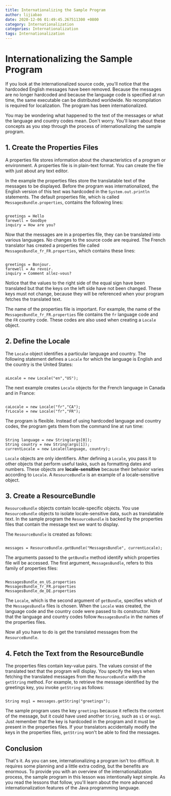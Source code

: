 ```yaml
---
title: Internationalizing the Sample Program
author: lijiabao
date: 2020-12-06 01:49:45.267511300 +0800
category: Internationalization
categories: Internationalization
tags: Internationalization
---
```


# Internationalizing the Sample Program

If you look at the internationalized source code, you'll notice that the hardcoded English messages have been removed. Because the messages are no longer hardcoded and because the language code is specified at run time, the same executable can be distributed worldwide. No recompilation is required for localization. The program has been internationalized.

You may be wondering what happened to the text of the messages or what the language and country codes mean. Don't worry. You'll learn about these concepts as you step through the process of internationalizing the sample program.

## 1. Create the Properties Files

A properties file stores information about the characteristics of a program or environment. A properties file is in plain-text format. You can create the file with just about any text editor.

In the example the properties files store the translatable text of the messages to be displayed. Before the program was internationalized, the English version of this text was hardcoded in the `System.out.println` statements. The default properties file, which is called `MessagesBundle.properties`, contains the following lines:

```

greetings = Hello
farewell = Goodbye
inquiry = How are you?

```

Now that the messages are in a properties file, they can be translated into various languages. No changes to the source code are required. The French translator has created a properties file called `MessagesBundle_fr_FR.properties`, which contains these lines:

```

greetings = Bonjour.
farewell = Au revoir.
inquiry = Comment allez-vous?

```

Notice that the values to the right side of the equal sign have been translated but that the keys on the left side have not been changed. These keys must not change, because they will be referenced when your program fetches the translated text.

The name of the properties file is important. For example, the name of the `MessagesBundle_fr_FR.properties` file contains the `fr` language code and the `FR` country code. These codes are also used when creating a `Locale` object.

## 2. Define the Locale

The `Locale` object identifies a particular language and country. The following statement defines a `Locale` for which the language is English and the country is the United States:

```

aLocale = new Locale("en","US");

```

The next example creates `Locale` objects for the French language in Canada and in France:

```

caLocale = new Locale("fr","CA");
frLocale = new Locale("fr","FR");

```

The program is flexible. Instead of using hardcoded language and country codes, the program gets them from the command line at run time:

```

String language = new String(args[0]);
String country = new String(args[1]);
currentLocale = new Locale(language, country);

```

`Locale` objects are only identifiers. After defining a `Locale`, you pass it to other objects that perform useful tasks, such as formatting dates and numbers. These objects are **locale-sensitive** because their behavior varies according to `Locale`. A `ResourceBundle` is an example of a locale-sensitive object.

## 3. Create a ResourceBundle

`ResourceBundle` objects contain locale-specific objects. You use `ResourceBundle` objects to isolate locale-sensitive data, such as translatable text. In the sample program the `ResourceBundle` is backed by the properties files that contain the message text we want to display.

The `ResourceBundle` is created as follows:

```

messages = ResourceBundle.getBundle("MessagesBundle", currentLocale);

```

The arguments passed to the `getBundle` method identify which properties file will be accessed. The first argument, `MessagesBundle`, refers to this family of properties files:

```

MessagesBundle_en_US.properties
MessagesBundle_fr_FR.properties
MessagesBundle_de_DE.properties

```

The `Locale`, which is the second argument of `getBundle`, specifies which of the `MessagesBundle` files is chosen. When the `Locale` was created, the language code and the country code were passed to its constructor. Note that the language and country codes follow `MessagesBundle` in the names of the properties files.

Now all you have to do is get the translated messages from the `ResourceBundle`.

## 4. Fetch the Text from the ResourceBundle

The properties files contain key-value pairs. The values consist of the translated text that the program will display. You specify the keys when fetching the translated messages from the `ResourceBundle` with the `getString` method. For example, to retrieve the message identified by the greetings key, you invoke `getString` as follows:

```

String msg1 = messages.getString("greetings");

```

The sample program uses the key `greetings` because it reflects the content of the message, but it could have used another `String`, such as `s1` or `msg1`. Just remember that the key is hardcoded in the program and it must be present in the properties files. If your translators accidentally modify the keys in the properties files, `getString` won't be able to find the messages.

## Conclusion

That's it. As you can see, internationalizing a program isn't too difficult. It requires some planning and a little extra coding, but the benefits are enormous. To provide you with an overview of the internationalization process, the sample program in this lesson was intentionally kept simple. As you read the lessons that follow, you'll learn about the more advanced internationalization features of the Java programming language.
